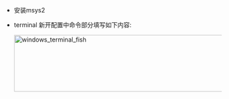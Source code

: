 - 安装msys2
- terminal 新开配置中命令部分填写如下内容:

  <img width="984" height="131" alt="windows_terminal_fish" src="https://github.com/user-attachments/assets/eaa83ffc-04f4-48de-8501-af4aef8f404e" />
